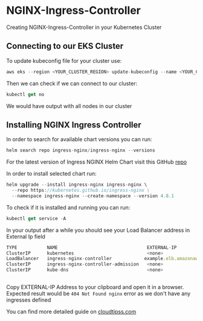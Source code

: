 # NGINX-Ingress-Controller
Creating NGINX-Ingress-Controller in your Kubernetes Cluster

## Connecting to our EKS Cluster

To update kubeconfig file for your cluster use:
```js
aws eks --region <YOUR_CLUSTER_REGION> update-kubeconfig --name <YOUR_CLUSTER_NAME> --profile <YOUR_PROFILE_NAME>
```
Then we can check if we can connect to our cluster:
```js
kubectl get no
```
We would have output with all nodes in our cluster 

## Installing NGINX Ingress Controller

In order to search for available chart versions you can run:
```js
helm search repo ingress-nginx/ingress-nginx --versions
```
For the latest version of Ingress NGINX Helm Chart visit this GitHub [repo](https://github.com/kubernetes/ingress-nginx/blob/main/charts/ingress-nginx/Chart.yaml)

In order to install selected chart run:
```js
helm upgrade --install ingress-nginx ingress-nginx \
  --repo https://kubernetes.github.io/ingress-nginx \
  --namespace ingress-nginx --create-namespace --version 4.8.1
```

To check if it is installed and running you can run:
```js
kubectl get service -A
```

In your output after a while you should see your Load Balancer address in External Ip field
```js
TYPE           NAME                                 EXTERNAL-IP
ClusterIP      kubernetes                           <none>
LoadBalancer   ingress-nginx-controller            example.elb.amazonaws.com
ClusterIP      ingress-nginx-controller-admission   <none>
ClusterIP      kube-dns                             <none>
                                                                         
```
Copy EXTERNAL-IP Address to your clipboard and open it in a browser. Expected result would be `404 Not Found nginx` error as we don't have any ingresses defined


You can find more detailed guide on [cloudtipss.com](https://cloudtipss.com/NGINX-Ingress-Controller)
